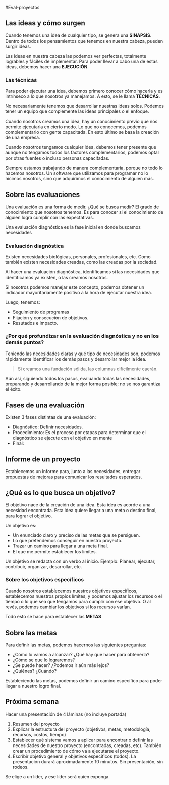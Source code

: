 #Eval-proyectos 

## Las ideas y cómo surgen
Cuando tenemos una idea de cualquier tipo, se genera una **SINAPSIS**. Dentro de todos los pensamientos que tenemos en nuestra cabeza, pueden surgir ideas.

Las ideas en nuestra cabeza las podemos ver perfectas, totalmente logrables y fáciles de implementar. Para poder llevar a cabo una de estas ideas, debemos hacer una **EJECUCIÓN**.

### Las técnicas
Para poder ejecutar una idea, debemos primero conocer cómo hacerla y es intrínseco a lo que nosotros ya manejamos. A esto, se le llama **TÉCNICAS**.

No necesariamente tenemos que desarrollar nuestras ideas solos. Podemos tener un equipo que complemente las ideas principales o el enfoque.

Cuando nosotros creamos una idea, hay un conocimiento previo que nos permite ejecutarla en cierto modo. Lo que no conocemos, podemos complementarlo con gente capacitada. En esto último se basa la creación de una empresa.

Cuando nosotros tengamos cualquier idea, debemos tener presente que aunque no tengamos todos los factores complementarios, podemos optar por otras fuentes o incluso personas capacitadas.

Siempre estamos trabajando de manera complementaria, porque no todo lo hacemos nosotros. Un software que utilizamos para programar no lo hicimos nosotros, sino que adquirimos el conocimiento de alguien más.

## Sobre las evaluaciones
Una evaluación es una forma de medir. ¿Qué se busca medir? El grado de conocimiento que nosotros tenemos. Es para conocer si el conocimiento de alguien logra cumplir con las expectativas.

Una evaluación diagnóstica es la fase inicial en donde buscamos necesidades

### Evaluación diagnóstica
Existen necesidades biológicas, personales, profesionales, etc. Como también existen necesidades creadas, como las creadas por la sociedad.

Al hacer una evaluación diagnóstica, identificamos si las necesidades que identificamos ya existen, o las creamos nosotros.

Si nosotros podemos manejar este concepto, podemos obtener un indicador mayoritariamente positivo a la hora de ejecutar nuestra idea.

Luego, tenemos:
- Seguimiento de programas
- Fijación y consecución de objetivos.
- Resutados e impacto.

### ¿Por qué profundizar en la evaluación diagnóstica y no en los demás puntos?
Teniendo las necesidades claras y qué tipo de necesidades son, podemos rápidamente identificar los demás pasos y desarrollar mejor la idea.

> Si creamos una fundación sólida, las columnas difícilmente caerán.

Aún así, siguiendo todos los pasos, evaluando todas las necesidades, preparando y desarrollando de la mejor forma posible; no se nos garantiza el éxito.

## Fases de una evaluación
Existen 3 fases distintas de una evaluación:
- Diagnóstico: Definir necesidades.
- Procedimiento: Es el proceso por etapas para determinar que el diagnóstico se ejecute con el objetivo en mente
- Final: 

## Informe de un proyecto
Establecemos un informe para, junto a las necesidades, entregar propuestas de mejoras para comunicar los resultados esperados. 

## ¿Qué es lo que busca un objetivo?
El objetivo nace de la creación de una idea. Esta idea es acorde a una necesidad encontrada. Esta idea quiere llegar a una meta o destino final, para lograr el objetivo.

Un objetivo es:
- Un enunciado claro y preciso de las metas que se persiguen.
- Lo que pretendemos conseguir en nuestro proyecto.
- Trazar un camino para llegar a una meta final.
- El que me permite establecer los límites.

Un objetivo se redacta con un verbo al inicio. Ejemplo: Planear, ejecutar, contribuir, organizar, desarrollar, etc.

### Sobre los objetivos específicos
Cuando nosotros establecemos nuestros objetivos específicos, establecemos nuestros propios límites, y podemos ajustar los recursos o el tiempo o lo que sea que tengamos para cumplir con ese objetivo. O al revés, podemos cambiar los objetivos si los recursos varían.

Todo esto se hace para establecer las **METAS**
## Sobre las metas
Para definir las metas, podemos hacernos las siguientes preguntas:
- ¿Cómo lo vamos a alcanzar? ¿Qué hay que hacer para obtenerla?
- ¿Cómo se que lo lograremos?
- ¿Se puede hacer? ¿Podemos ir aún más lejos?
- ¿Quiénes? ¿Cuándo?

Estableciendo las metas, podemos definir un camino específico para poder llegar a nuestro logro final.

## Próxima semana
Hacer una presentación de 4 láminas (no incluye portada)
1. Resumen del proyecto
2. Explicar la estructura del proyecto (objetivos, metas, metodología, recursos, costos, tiempo)
3. Establecer qué sistema vamos a aplicar para encontrar o definir las necesidades de nuestro proyecto (encontradas, creadas, etc). También crear un procedimiento de cómo va a ejecutarse el proyecto.
4. Escribir objetivo general y objetivos específicos (todos).
La presentación durará aproximadamente 10 minutos. Sin presentación, sin rodeos.

Se elige a un líder, y ese líder será quien exponga.